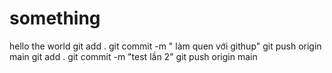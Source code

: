 # something
hello the world
git add .
git commit -m " làm quen với githup"
git push origin main
git add .
git commit -m "test lần 2"
git push origin main
